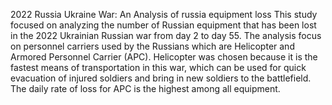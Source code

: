 2022 Russia Ukraine War: An Analysis of russia equipment loss
This study focused on analyzing the number of Russian equipment that has been lost in the 2022 Ukrainian Russian war from day 2 to day 55. The analysis focus on personnel carriers used by the Russians which are Helicopter and Armored Personnel Carrier (APC). Helicopter was chosen because it is the fastest means of transportation in this war, which can be used for quick evacuation of injured soldiers and bring in new soldiers to the battlefield. The daily rate of loss for APC is the highest among all equipment.
